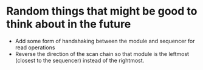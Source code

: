 # Random things that might be good to think about in the future

* Add some form of handshaking between the module and sequencer for read operations
* Reverse the direction of the scan chain so that module is the leftmost (closest to the sequencer) instead of the rightmost.



